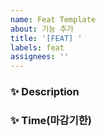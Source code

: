 ```yaml
---
name: Feat Template
about: 기능 추가
title: '[FEAT] '
labels: feat
assignees: ''
---
```


### ✨ Description

### ✨ Time(마감기한)
